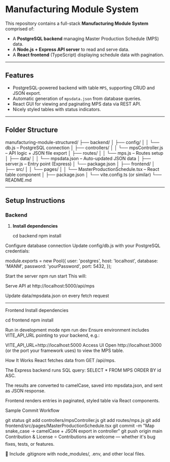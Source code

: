 # Manufacturing Module System

This repository contains a full-stack **Manufacturing Module System** comprised of:

- A **PostgreSQL backend** managing Master Production Schedule (MPS) data.
- A **Node.js + Express API server** to read and serve data.
- A **React frontend** (TypeScript) displaying schedule data with pagination.

---

##  Features

- PostgreSQL-powered backend with table `MPS`, supporting CRUD and JSON export.
- Automatic generation of `mpsdata.json` from database queries.
- React GUI for viewing and paginating MPS data via REST API.
- Nicely styled tables with status indicators.

---

##  Folder Structure

manufacturing-module-structured/
├── backend/
│ ├── config/
│ │ └── db.js – PostgreSQL connection
│ ├── controllers/
│ │ └── mpsController.js – API logic + JSON file export
│ ├── routes/
│ │ └── mps.js – Routes setup
│ ├── data/
│ │ └── mpsdata.json – Auto-updated JSON data
│ ├── server.js – Entry point (Express)
│ └── package.json
│
├── frontend/
│ ├── src/
│ │ └── pages/
│ │ └── MasterProductionSchedule.tsx – React table component
│ ├── package.json
│ └── vite.config.ts (or similar)
└── README.md

---

##  Setup Instructions

### Backend

1. **Install dependencies**
 
   cd backend
   npm install
   
Configure database connection
Update config/db.js with your PostgreSQL credentials:

module.exports = new Pool({
  user: 'postgres',
  host: 'localhost',
  database: 'MANM',
  password: 'yourPassword',
  port: 5432,
});


Start the server
npm run start
This will:

Serve API at http://localhost:5000/api/mps

Update data/mpsdata.json on every fetch request

------------------------------------------------------------------------------------------------------------

Frontend
Install dependencies

cd frontend
npm install


Run in development mode
npm run dev
Ensure environment includes VITE_API_URL pointing to your backend, e.g.:

VITE_API_URL=http://localhost:5000
Access UI
Open http://localhost:3000 (or the port your framework uses) to view the MPS table.

How It Works
React fetches data from GET /api/mps.

The Express backend runs SQL query: SELECT * FROM MPS ORDER BY id ASC.

The results are converted to camelCase, saved into mpsdata.json, and sent as JSON response.

Frontend renders entries in paginated, styled table via React components.


Sample Commit Workflow

git status
git add controllers/mpsController.js
git add routes/mps.js
git add frontend/src/pages/MasterProductionSchedule.tsx
git commit -m "Map snake_case → camelCase + JSON export in controller"
git push origin main
Contribution & License
⭐ Contributions are welcome — whether it's bug fixes, tests, or features.

📝 Include .gitignore with node_modules/, .env, and other local files.

